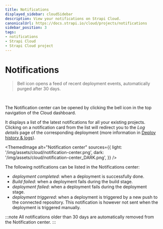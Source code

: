 ```yaml
---
title: Notifications
displayed_sidebar: cloudSidebar
description: View your notifications on Strapi Cloud.
canonicalUrl: https://docs.strapi.io/cloud/projects/notifications
sidebar_position: 3
tags:
- notifications
- Strapi Cloud
- Strapi Cloud project
---
```


# Notifications

> Bell icon opens a feed of recent deployment events, automatically purged after 30 days.
<br/>

The Notification center can be opened by clicking the bell icon <Icon name="bell" /> in the top navigation of the Cloud dashboard.

It displays a list of the latest notifications for all your existing projects. Clicking on a notification card from the list will redirect you to the *Log details* page of the corresponding deployment (more information in [Deploy history & logs](/cloud/projects/deploys-history#accessing-deployment-details--logs)).

<ThemedImage
  alt="Notification center"
  sources={{
    light: '/img/assets/cloud/notification-center.png',
    dark: '/img/assets/cloud/notification-center_DARK.png',
  }}
/>

The following notifications can be listed in the Notifications center:

- *deployment completed*: when a deployment is successfully done.
- *Build failed*: when a deployment fails during the build stage.
- *deployment failed*: when a deployment fails during the deployment stage.
- *deployment triggered*: when a deployment is triggered by a new push to the connected repository. This notification is however not sent when the deployment is triggered manually.

:::note
All notifications older than 30 days are automatically removed from the Notification center.
:::
